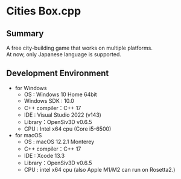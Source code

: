 #  Cities Box.cpp
## Summary
A free city-building game that works on multiple platforms.  
At now, only Japanese language is supported.

## Development Environment
- for Windows
	- OS : Windows 10 Home 64bit
	- Windows SDK : 10.0
	- C++ compiler：C++ 17
	- IDE : Visual Studio 2022 (v143)
	- Library：OpenSiv3D v0.6.5
	- CPU : Intel x64 cpu (Core i5-6500)
- for macOS
	- OS : macOS 12.2.1 Monterey
	- C++ compiler：C++ 17
	- IDE : Xcode 13.3
	- Library：OpenSiv3D v0.6.5
	- CPU : intel x64 cpu (also Apple M1/M2 can run on Rosetta2.)
	

